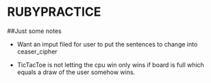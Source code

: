 # RUBYPRACTICE

##Just some notes

* Want an imput filed for user to put the sentences to change into ceaser_cipher

* TicTacToe is not letting the cpu win only wins if board is full which equals a draw of the user somehow wins.

